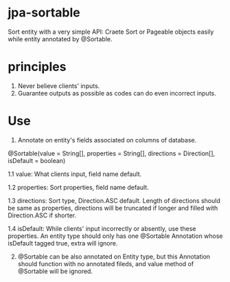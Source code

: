 # jpa-sortable
Sort entity with a very simple API: Craete Sort or Pageable objects easily while entity annotated by @Sortable.

# principles
1. Never believe clients' inputs.
2. Guarantee outputs as possible as codes can do even incorrect inputs.

# Use
1. Annotate on entity's fields associated on columns of database.

  @Sortable(value = String[], properties = String[], directions = Direction[], isDefault = boolean)

  1.1 value: What clients input, field name default.

  1.2 properties: Sort properties, field name default.

  1.3 directions: Sort type, Direction.ASC default. Length of directions should be same as properties, directions will be truncated if longer and filled with Direction.ASC if shorter.

  1.4 isDefault: While clients' input incorrectly or absently, use these properties. An entity type should only has one @Sortable Annotation whose isDefault tagged true, extra will ignore.

2. @Sortable can be also annotated on Entity type, but this Annotation should function with no annotated fileds, and value method of @Sortable will be ignored.

